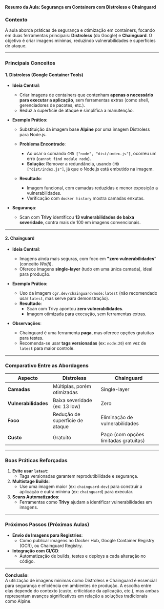 **Resumo da Aula: Segurança em Containers com Distroless e Chainguard**  

### **Contexto**  
A aula aborda práticas de segurança e otimização em containers, focando em duas ferramentas principais: **Distroless** (do Google) e **Chainguard**. O objetivo é criar imagens mínimas, reduzindo vulnerabilidades e superfícies de ataque.  

---

### **Principais Conceitos**  

#### **1. Distroless (Google Container Tools)**  
- **Ideia Central**:  
  - Criar imagens de containers que contenham **apenas o necessário para executar a aplicação**, sem ferramentas extras (como shell, gerenciadores de pacotes, etc.).  
  - Reduz a superfície de ataque e simplifica a manutenção.  

- **Exemplo Prático**:  
  - Substituição da imagem base **Alpine** por uma imagem Distroless para Node.js.  
  - **Problema Encontrado**:  
    - Ao usar o comando `CMD ["node", "dist/index.js"]`, ocorreu um erro (`cannot find module node`).  
    - **Solução**: Remover a redundância, usando `CMD ["dist/index.js"]`, já que o Node.js está embutido na imagem.  

  - **Resultado**:  
    - Imagem funcional, com camadas reduzidas e menor exposição a vulnerabilidades.  
    - Verificação com `docker history` mostra camadas enxutas.  

- **Segurança**:  
  - Scan com **Trivy** identificou **13 vulnerabilidades de baixa severidade**, contra mais de 100 em imagens convencionais.  

---

#### **2. Chainguard**  
- **Ideia Central**:  
  - Imagens ainda mais seguras, com foco em **"zero vulnerabilidades"** (conceito *Wolfi*).  
  - Oferece imagens **single-layer** (tudo em uma única camada), ideal para produção.  

- **Exemplo Prático**:  
  - Uso da imagem `cgr.dev/chainguard/node:latest` (não recomendado usar `latest`, mas serve para demonstração).  
  - **Resultado**:  
    - Scan com Trivy apontou **zero vulnerabilidades**.  
    - Imagem otimizada para execução, sem ferramentas extras.  

- **Observações**:  
  - Chainguard é uma ferramenta **paga**, mas oferece opções gratuitas para testes.  
  - Recomenda-se usar **tags versionadas** (ex: `node:20`) em vez de `latest` para maior controle.  

---

### **Comparativo Entre as Abordagens**  
| **Aspecto**               | **Distroless**                          | **Chainguard**                          |  
|---------------------------|-----------------------------------------|-----------------------------------------|  
| **Camadas**                | Múltiplas, porém otimizadas             | Single-layer                            |  
| **Vulnerabilidades**       | Baixa severidade (ex: 13 low)           | Zero                                    |  
| **Foco**                   | Redução de superfície de ataque         | Eliminação de vulnerabilidades          |  
| **Custo**                  | Gratuito                                | Pago (com opções limitadas gratuitas)   |  

---

### **Boas Práticas Reforçadas**  
1. **Evite usar `latest`**:  
   - Tags versionadas garantem reprodutibilidade e segurança.  
2. **Multistage Builds**:  
   - Use uma imagem maior (ex: `chainguard-dev`) para construir a aplicação e outra mínima (ex: `chainguard`) para executar.  
3. **Scans Automatizados**:  
   - Ferramentas como **Trivy** ajudam a identificar vulnerabilidades em imagens.  

---

### **Próximos Passos (Próximas Aulas)**  
- **Envio de Imagens para Registries**:  
  - Como publicar imagens no Docker Hub, Google Container Registry (GCR), ou Chainguard Registry.  
- **Integração com CI/CD**:  
  - Automatização de builds, testes e deploys a cada alteração no código.  

---

**Conclusão**:  
A utilização de imagens mínimas como Distroless e Chainguard é essencial para segurança e eficiência em ambientes de produção. A escolha entre elas depende do contexto (custo, criticidade da aplicação, etc.), mas ambas representam avanços significativos em relação a soluções tradicionais como Alpine.